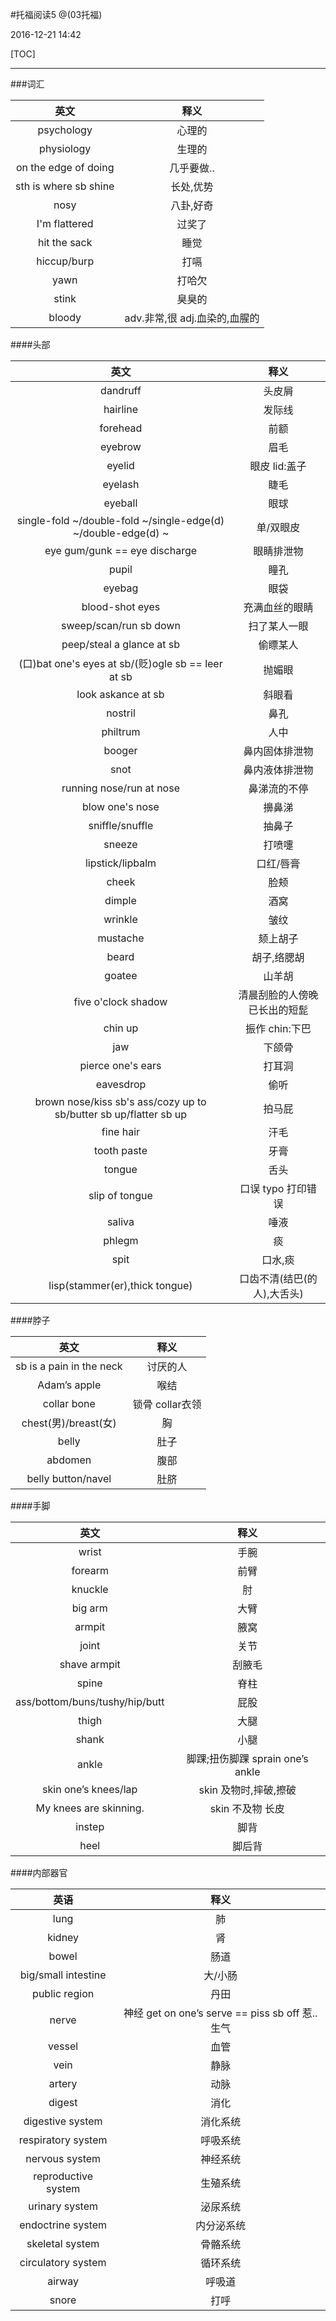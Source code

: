 #托福阅读5
@(03托福)

2016-12-21 14:42

[TOC]

------

###词汇

| 英文 | 释义 |
| :-: | :-: |
| psychology | 心理的 |
| physiology | 生理的 |
| on the edge of doing | 几乎要做.. |
| sth is where sb shine | 长处,优势 |
| nosy | 八卦,好奇 |
| I'm flattered | 过奖了 |
| hit the sack | 睡觉 |
| hiccup/burp | 打嗝 |
| yawn | 打哈欠 |
| stink | 臭臭的 |
| bloody | adv.非常,很 adj.血染的,血腥的 |

####头部

| 英文 | 释义 |
| :-: | :-: |
| dandruff | 头皮屑 |
| hairline | 发际线 |
| forehead | 前额 |
| eyebrow | 眉毛 |
| eyelid | 眼皮 lid:盖子 |
| eyelash | 睫毛 |
| eyeball | 眼球 |
| single-fold ~/double-fold ~/single-edge(d) ~/double-edge(d) ~ | 单/双眼皮 |
| eye gum/gunk == eye discharge| 眼睛排泄物 |
| pupil | 瞳孔 |
| eyebag | 眼袋 |
| blood-shot eyes | 充满血丝的眼睛 |
| sweep/scan/run sb down | 扫了某人一眼 |
| peep/steal a glance at sb | 偷瞟某人 |
| (口)bat one's eyes at sb/(贬)ogle sb == leer at sb | 抛媚眼 |
| look askance at sb | 斜眼看 |
| nostril | 鼻孔 |
| philtrum | 人中 |
| booger | 鼻内固体排泄物 |
| snot | 鼻内液体排泄物 |
| running nose/run at nose | 鼻涕流的不停 |
| blow one's nose | 擤鼻涕 |
| sniffle/snuffle | 抽鼻子 |
| sneeze | 打喷嚏 |
| lipstick/lipbalm| 口红/唇膏 |
| cheek | 脸颊 |
| dimple | 酒窝 |
| wrinkle | 皱纹 |
| mustache | 颏上胡子 |
| beard | 胡子,络腮胡 |
| goatee | 山羊胡 |
| five o'clock shadow | 清晨刮脸的人傍晚已长出的短髭 |
| chin up | 振作 chin:下巴 |
| jaw | 下颌骨 |
| pierce one's ears | 打耳洞 |
| eavesdrop | 偷听 |
| brown nose/kiss sb's ass/cozy up to sb/butter sb up/flatter sb up | 拍马屁 |
| fine hair | 汗毛 |
| tooth  paste | 牙膏 |
| tongue | 舌头 |
| slip of tongue | 口误 typo 打印错误 |
| saliva | 唾液 |
| phlegm | 痰 |
| spit | 口水,痰 |
| lisp(stammer(er),thick tongue) | 口齿不清(结巴(的人),大舌头) |

####脖子

| 英文 | 释义 |
| :-: | :-: |
| sb is a pain in the neck | 讨厌的人 |
| Adam’s apple | 喉结 |
| collar bone | 锁骨 collar衣领 |
| chest(男)/breast(女) | 胸 |
| belly | 肚子 |
| abdomen | 腹部 |
| belly button/navel | 肚脐 |

####手脚

| 英文 | 释义 |
| :-: | :-: |
| wrist | 手腕 |
| forearm | 前臂 |
| knuckle | 肘 |
| big arm | 大臂 |
| armpit | 腋窝 |
| joint | 关节 |
| shave armpit | 刮腋毛 |
| spine | 脊柱 |
| ass/bottom/buns/tushy/hip/butt | 屁股 |
| thigh | 大腿 |
| shank | 小腿 |
| ankle | 脚踝;扭伤脚踝 sprain one’s ankle |
| skin one’s knees/lap | skin 及物时,摔破,擦破 |
| My knees are skinning. | skin 不及物 长皮 |
| instep | 脚背 |
| heel | 脚后背 |

####内部器官

| 英语 | 释义 |
| :-: | :-: |
| lung | 肺 |
| kidney | 肾 |
| bowel | 肠道 |
| big/small intestine | 大/小肠 |
| public region | 丹田 |
| nerve | 神经 get on one’s serve == piss sb off 惹..生气 |
| vessel | 血管 |
| vein | 静脉 |
| artery | 动脉 |
| digest | 消化 |
| digestive system | 消化系统 |
| respiratory system | 呼吸系统 |
| nervous system | 神经系统 |
| reproductive system | 生殖系统 |
| urinary system | 泌尿系统 |
| endoctrine system | 内分泌系统 |
| skeletal system | 骨骼系统 |
| circulatory system | 循环系统 |
| airway | 呼吸道 |
| snore | 打呼 |






